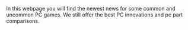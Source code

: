 <!DOCTYPE html>
<html>
 <head>
  <link rel="stylesheet" type="text/css" href="_ym
   <h1> PC OX </h1>
 </head>
 
<div class="paragraph">
 <Body>
  <p>
   In this webpage you will find the newest news for some common and uncommon PC games.
   We still offer the best PC innovations and pc part comparisons.
 </p>
   
 <div/>
